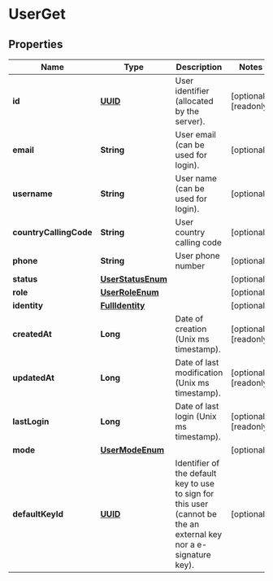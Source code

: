 

# UserGet

## Properties

Name | Type | Description | Notes
------------ | ------------- | ------------- | -------------
**id** | [**UUID**](UUID.md) | User identifier (allocated by the server). |  [optional] [readonly]
**email** | **String** | User email (can be used for login). |  [optional]
**username** | **String** | User name (can be used for login). |  [optional]
**countryCallingCode** | **String** | User country calling code |  [optional]
**phone** | **String** | User phone number |  [optional]
**status** | [**UserStatusEnum**](UserStatusEnum.md) |  |  [optional]
**role** | [**UserRoleEnum**](UserRoleEnum.md) |  |  [optional]
**identity** | [**FullIdentity**](FullIdentity.md) |  |  [optional]
**createdAt** | **Long** | Date of creation (Unix ms timestamp). |  [optional] [readonly]
**updatedAt** | **Long** | Date of last modification (Unix ms timestamp). |  [optional] [readonly]
**lastLogin** | **Long** | Date of last login (Unix ms timestamp). |  [optional] [readonly]
**mode** | [**UserModeEnum**](UserModeEnum.md) |  |  [optional]
**defaultKeyId** | [**UUID**](UUID.md) | Identifier of the default key to use to sign for this user (cannot be the an external key nor a e-signature key). |  [optional]



